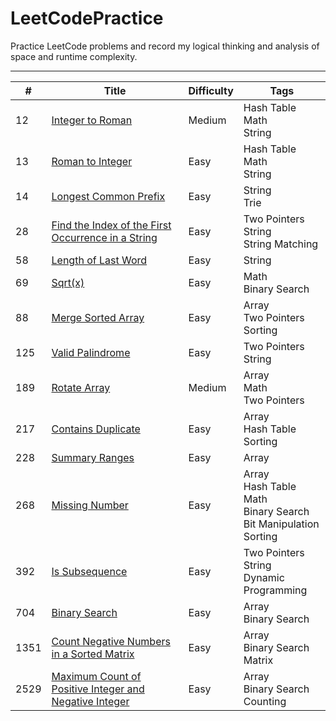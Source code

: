 # LeetCodePractice
Practice LeetCode problems and record my logical thinking and analysis of space and runtime complexity.

---

| # | Title | Difficulty | Tags |
| --- | --- | --- | --- |
| 12 | [Integer to Roman](https://github.com/ahoucbvtw/LeetCodePractice/tree/main/LeetCode%20Questions/Medium/12_Integer%20to%20Roman) | Medium | Hash Table<br>Math<br>String |
| 13 | [Roman to Integer](https://github.com/ahoucbvtw/LeetCodePractice/tree/main/LeetCode%20Questions/Easy/13_Roman%20to%20Integer) | Easy | Hash Table<br>Math<br>String |
| 14 | [Longest Common Prefix](https://github.com/ahoucbvtw/LeetCodePractice/tree/main/LeetCode%20Questions/Easy/14_Longest%20Common%20Prefix) | Easy | String<br>Trie |
| 28 | [Find the Index of the First Occurrence in a String](https://github.com/ahoucbvtw/LeetCodePractice/tree/main/LeetCode%20Questions/Easy/28_Find%20the%20Index%20of%20the%20First%20Occurrence%20in%20a%20String) | Easy | Two Pointers<br>String<br>String Matching |
| 58 | [Length of Last Word](https://github.com/ahoucbvtw/LeetCodePractice/tree/main/LeetCode%20Questions/Easy/58_Length%20of%20Last%20Word) | Easy | String |
| 69 | [Sqrt(x)](https://github.com/ahoucbvtw/LeetCodePractice/tree/main/LeetCode%20Questions/Easy/69_Sqrt(x)) | Easy | Math<br>Binary Search |
| 88 | [Merge Sorted Array](https://github.com/ahoucbvtw/LeetCodePractice/tree/main/LeetCode%20Questions/Easy/88_Merge%20Sorted%20Array) | Easy | Array<br>Two Pointers<br>Sorting |
| 125 | [Valid Palindrome](https://github.com/ahoucbvtw/LeetCodePractice/tree/main/LeetCode%20Questions/Easy/125_Valid%20Palindrome) | Easy | Two Pointers<br>String |
| 189 | [Rotate Array](https://github.com/ahoucbvtw/LeetCodePractice/tree/main/LeetCode%20Questions/Medium/189_Rotate%20Array) | Medium | Array<br>Math<br>Two Pointers |
| 217 | [Contains Duplicate](https://github.com/ahoucbvtw/LeetCodePractice/tree/main/LeetCode%20Questions/Easy/217_Contains%20Duplicate) | Easy | Array<br>Hash Table<br>Sorting |
| 228 | [Summary Ranges](https://github.com/ahoucbvtw/LeetCodePractice/tree/main/LeetCode%20Questions/Easy/228_Summary%20Ranges) | Easy | Array |
| 268 | [Missing Number](https://github.com/ahoucbvtw/LeetCodePractice/tree/main/LeetCode%20Questions/Easy/268_Missing%20Number) | Easy | Array<br>Hash Table<br>Math<br>Binary Search<br>Bit Manipulation<br>Sorting |
| 392 | [Is Subsequence](https://github.com/ahoucbvtw/LeetCodePractice/tree/main/LeetCode%20Questions/Easy/392_Is%20Subsequence) | Easy | Two Pointers<br>String<br>Dynamic Programming |
| 704 | [Binary Search](https://github.com/ahoucbvtw/LeetCodePractice/tree/main/LeetCode%20Questions/Easy/704_Binary%20Search) | Easy | Array<br>Binary Search |
| 1351 | [Count Negative Numbers in a Sorted Matrix](https://github.com/ahoucbvtw/LeetCodePractice/tree/main/LeetCode%20Questions/Easy/1351_Count%20Negative%20Numbers%20in%20a%20Sorted%20Matrix) | Easy | Array<br>Binary Search<br>Matrix |
| 2529 | [Maximum Count of Positive Integer and Negative Integer](https://github.com/ahoucbvtw/LeetCodePractice/tree/main/LeetCode%20Questions/Easy/2529_Maximum%20Count%20of%20Positive%20Integer%20and%20Negative%20Integer) | Easy | Array<br>Binary Search<br>Counting |